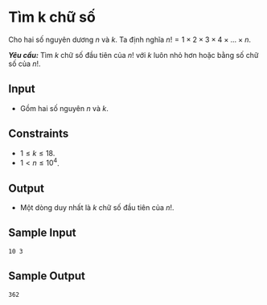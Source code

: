 # Tìm k chữ số

Cho hai số nguyên dương $n$ và $k$. Ta định nghĩa $n! = 1 \times 2 \times 3 \times 4 \times \dots \times n$.

***Yêu cầu:*** Tìm $k$ chữ số đầu tiên của $n!$ với $k$ luôn nhỏ hơn hoặc bằng số chữ số của $n!$.

## Input

- Gồm hai số nguyên $n$ và $k$.

## Constraints

- $1 \le k \le 18$.
- $1 < n \le 10^4$.

## Output

- Một dòng duy nhất là $k$ chữ số đầu tiên của $n!$.

## Sample Input

```
10 3
```

## Sample Output

```
362
```
